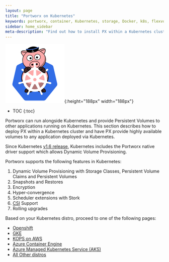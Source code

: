 ```yaml
---
layout: page
title: "Portworx on Kubernetes"
keywords: portworx, container, Kubernetes, storage, Docker, k8s, flexvol, pv, persistent disk
sidebar: home_sidebar
meta-description: "Find out how to install PX within a Kubernetes cluster and have PX provide highly available volumes to any application deployed via Kubernetes."
---
```


![k8s porx Logo](/images/k8s-porx.png){:height="188px" width="188px"}

* TOC
{:toc}

Portworx can run alongside Kubernetes and provide Persistent Volumes to other applications running on Kubernetes. This section describes how to deploy PX within a Kubernetes cluster and have PX provide highly available volumes to any application deployed via Kubernetes.

Since Kubernetes [v1.6 release](https://github.com/kubernetes/kubernetes/releases/tag/v1.6.0), Kubernetes includes the Portworx native driver support which allows Dynamic Volume Provisioning.

Portworx supports the following features in Kubernetes:

1. Dynamic Volume Provisioning with Storage Classes, Persistent Volume Claims and Persistent Volumes
2. Snapshots and Restores
3. Encryption
4. Hyper-convergence
5. Scheduler extensions with Stork
5. [CSI](https://kubernetes-csi.github.io/) Support
6. Rolling upgrades


Based on your Kubernetes distro, proceed to one of the following pages:
* [Openshift](/scheduler/kubernetes/openshift-install.html)
* [GKE](/cloud/gcp/gke.html)
* [KOPS on AWS](/cloud/aws/kops-asg.html)
* [Azure Container Engine](/cloud/azure/k8s-acs-engine.html/)
* [Azure Managed Kubernetes Service (AKS)](/cloud/azure/aks.html)
* [All Other distros](/scheduler/kubernetes/install.html)
